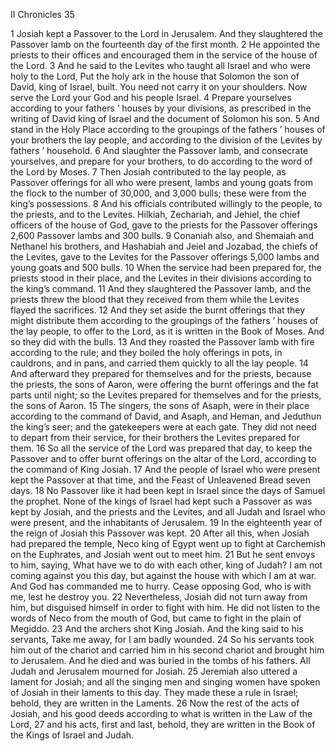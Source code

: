 II Chronicles 35

1	Josiah kept a Passover to the Lord in Jerusalem. And they slaughtered the Passover lamb on the fourteenth day of the first month.
2	He appointed the priests to their offices and encouraged them in the service of the house of the Lord.
3	And he said to the Levites who taught all Israel and who were holy to the Lord, Put the holy ark in the house that Solomon the son of David, king of Israel, built. You need not carry it on your shoulders. Now serve the Lord your God and his people Israel.
4	Prepare yourselves according to your fathers ’ houses by your divisions, as prescribed in the writing of David king of Israel and the document of Solomon his son.
5	And stand in the Holy Place according to the groupings of the fathers ’ houses of your brothers the lay people, and according to the division of the Levites by fathers ’ household.
6	And slaughter the Passover lamb, and consecrate yourselves, and prepare for your brothers, to do according to the word of the Lord by Moses.
7	Then Josiah contributed to the lay people, as Passover offerings for all who were present, lambs and young goats from the flock to the number of 30,000, and 3,000 bulls; these were from the king’s possessions.
8	And his officials contributed willingly to the people, to the priests, and to the Levites. Hilkiah, Zechariah, and Jehiel, the chief officers of the house of God, gave to the priests for the Passover offerings 2,600 Passover lambs and 300 bulls.
9	Conaniah also, and Shemaiah and Nethanel his brothers, and Hashabiah and Jeiel and Jozabad, the chiefs of the Levites, gave to the Levites for the Passover offerings 5,000 lambs and young goats and 500 bulls.
10	When the service had been prepared for, the priests stood in their place, and the Levites in their divisions according to the king’s command.
11	And they slaughtered the Passover lamb, and the priests threw the blood that they received from them while the Levites flayed the sacrifices.
12	And they set aside the burnt offerings that they might distribute them according to the groupings of the fathers ’ houses of the lay people, to offer to the Lord, as it is written in the Book of Moses. And so they did with the bulls.
13	And they roasted the Passover lamb with fire according to the rule; and they boiled the holy offerings in pots, in cauldrons, and in pans, and carried them quickly to all the lay people.
14	And afterward they prepared for themselves and for the priests, because the priests, the sons of Aaron, were offering the burnt offerings and the fat parts until night; so the Levites prepared for themselves and for the priests, the sons of Aaron.
15	The singers, the sons of Asaph, were in their place according to the command of David, and Asaph, and Heman, and Jeduthun the king’s seer; and the gatekeepers were at each gate. They did not need to depart from their service, for their brothers the Levites prepared for them.
16	So all the service of the Lord was prepared that day, to keep the Passover and to offer burnt offerings on the altar of the Lord, according to the command of King Josiah.
17	And the people of Israel who were present kept the Passover at that time, and the Feast of Unleavened Bread seven days.
18	No Passover like it had been kept in Israel since the days of Samuel the prophet. None of the kings of Israel had kept such a Passover as was kept by Josiah, and the priests and the Levites, and all Judah and Israel who were present, and the inhabitants of Jerusalem.
19	In the eighteenth year of the reign of Josiah this Passover was kept.
20	After all this, when Josiah had prepared the temple, Neco king of Egypt went up to fight at Carchemish on the Euphrates, and Josiah went out to meet him.
21	But he sent envoys to him, saying, What have we to do with each other, king of Judah? I am not coming against you this day, but against the house with which I am at war. And God has commanded me to hurry. Cease opposing God, who is with me, lest he destroy you.
22	Nevertheless, Josiah did not turn away from him, but disguised himself in order to fight with him. He did not listen to the words of Neco from the mouth of God, but came to fight in the plain of Megiddo.
23	And the archers shot King Josiah. And the king said to his servants, Take me away, for I am badly wounded.
24	So his servants took him out of the chariot and carried him in his second chariot and brought him to Jerusalem. And he died and was buried in the tombs of his fathers. All Judah and Jerusalem mourned for Josiah.
25	Jeremiah also uttered a lament for Josiah; and all the singing men and singing women have spoken of Josiah in their laments to this day. They made these a rule in Israel; behold, they are written in the Laments.
26	Now the rest of the acts of Josiah, and his good deeds according to what is written in the Law of the Lord,
27	and his acts, first and last, behold, they are written in the Book of the Kings of Israel and Judah.

